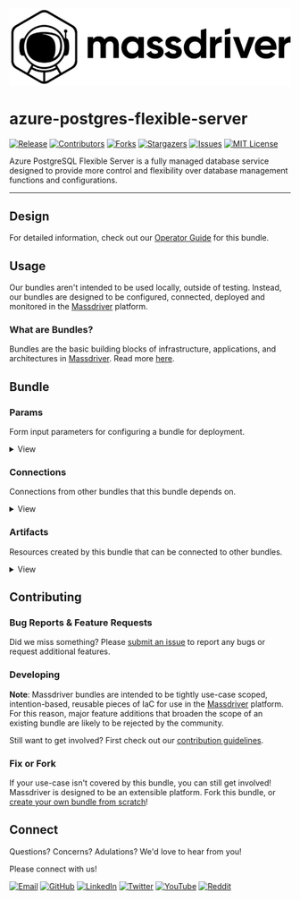 




[![Massdriver][logo]][website]

# azure-postgres-flexible-server

[![Release][release_shield]][release_url]
[![Contributors][contributors_shield]][contributors_url]
[![Forks][forks_shield]][forks_url]
[![Stargazers][stars_shield]][stars_url]
[![Issues][issues_shield]][issues_url]
[![MIT License][license_shield]][license_url]

<!--
##### STILL NEED TO GET SLACK WORKING ###
[!["Slack Community"](%s)][slack]
-->


Azure PostgreSQL Flexible Server is a fully managed database service designed to provide more control and flexibility over database management functions and configurations.


---

## Design

For detailed information, check out our [Operator Guide](operator.mdx) for this bundle.

## Usage

Our bundles aren't intended to be used locally, outside of testing. Instead, our bundles are designed to be configured, connected, deployed and monitored in the [Massdriver][website] platform.

### What are Bundles?

Bundles are the basic building blocks of infrastructure, applications, and architectures in [Massdriver][website]. Read more [here](https://docs.massdriver.cloud/concepts/bundles).

## Bundle

### Params

Form input parameters for configuring a bundle for deployment.

<details>
<summary>View</summary>

<!-- PARAMS:START -->

**Params coming soon**

<!-- PARAMS:END -->

</details>

### Connections

Connections from other bundles that this bundle depends on.

<details>
<summary>View</summary>

<!-- CONNECTIONS:START -->

**Connections coming soon**

<!-- CONNECTIONS:END -->

</details>

### Artifacts

Resources created by this bundle that can be connected to other bundles.

<details>
<summary>View</summary>

<!-- ARTIFACTS:START -->

**Artifacts coming soon**

<!-- ARTIFACTS:END -->

</details>

## Contributing

<!-- CONTRIBUTING:START -->

### Bug Reports & Feature Requests

Did we miss something? Please [submit an issue](https://github.com/massdriver-cloud/azure-postgres-flexible-server/issues) to report any bugs or request additional features.

### Developing

**Note**: Massdriver bundles are intended to be tightly use-case scoped, intention-based, reusable pieces of IaC for use in the [Massdriver][website] platform. For this reason, major feature additions that broaden the scope of an existing bundle are likely to be rejected by the community.

Still want to get involved? First check out our [contribution guidelines](https://docs.massdriver.cloud/bundles/contributing).

### Fix or Fork

If your use-case isn't covered by this bundle, you can still get involved! Massdriver is designed to be an extensible platform. Fork this bundle, or [create your own bundle from scratch](https://docs.massdriver.cloud/bundles/development)!

<!-- CONTRIBUTING:END -->

## Connect

<!-- CONNECT:START -->

Questions? Concerns? Adulations? We'd love to hear from you!

Please connect with us!

[![Email][email_shield]][email_url]
[![GitHub][github_shield]][github_url]
[![LinkedIn][linkedin_shield]][linkedin_url]
[![Twitter][twitter_shield]][twitter_url]
[![YouTube][youtube_shield]][youtube_url]
[![Reddit][reddit_shield]][reddit_url]

<!-- markdownlint-disable -->

[logo]: https://raw.githubusercontent.com/massdriver-cloud/docs/main/static/img/logo-with-logotype-horizontal-400x110.svg
[docs]: https://docs.massdriver.cloud/?utm_source=github&utm_medium=readme&utm_campaign=azure-postgres-flexible-server&utm_content=docs
[website]: https://www.massdriver.cloud/?utm_source=github&utm_medium=readme&utm_campaign=azure-postgres-flexible-server&utm_content=website
[github]: https://github.com/massdriver-cloud?utm_source=github&utm_medium=readme&utm_campaign=azure-postgres-flexible-server&utm_content=github
[slack]: https://massdriverworkspace.slack.com/?utm_source=github&utm_medium=readme&utm_campaign=azure-postgres-flexible-server&utm_content=slack
[linkedin]: https://www.linkedin.com/company/massdriver/?utm_source=github&utm_medium=readme&utm_campaign=azure-postgres-flexible-server&utm_content=linkedin



[contributors_shield]: https://img.shields.io/github/contributors/massdriver-cloud/azure-postgres-flexible-server.svg?style=for-the-badge
[contributors_url]: https://github.com/massdriver-cloud/azure-postgres-flexible-server/graphs/contributors
[forks_shield]: https://img.shields.io/github/forks/massdriver-cloud/azure-postgres-flexible-server.svg?style=for-the-badge
[forks_url]: https://github.com/massdriver-cloud/azure-postgres-flexible-server/network/members
[stars_shield]: https://img.shields.io/github/stars/massdriver-cloud/azure-postgres-flexible-server.svg?style=for-the-badge
[stars_url]: https://github.com/massdriver-cloud/azure-postgres-flexible-server/stargazers
[issues_shield]: https://img.shields.io/github/issues/massdriver-cloud/azure-postgres-flexible-server.svg?style=for-the-badge
[issues_url]: https://github.com/massdriver-cloud/azure-postgres-flexible-server/issues
[release_url]: https://github.com/massdriver-cloud/azure-postgres-flexible-server/releases/latest
[release_shield]: https://img.shields.io/github/release/massdriver-cloud/azure-postgres-flexible-server.svg?style=for-the-badge
[license_shield]: https://img.shields.io/github/license/massdriver-cloud/azure-postgres-flexible-server.svg?style=for-the-badge
[license_url]: https://github.com/massdriver-cloud/azure-postgres-flexible-server/blob/main/LICENSE


[email_url]: mailto:support@massdriver.cloud
[email_shield]: https://img.shields.io/badge/email-Massdriver-black.svg?style=for-the-badge&logo=mail.ru&color=000000
[github_url]: mailto:support@massdriver.cloud
[github_shield]: https://img.shields.io/badge/follow-Github-black.svg?style=for-the-badge&logo=github&color=181717
[linkedin_url]: https://linkedin.com/in/massdriver-cloud
[linkedin_shield]: https://img.shields.io/badge/follow-LinkedIn-black.svg?style=for-the-badge&logo=linkedin&color=0A66C2
[twitter_url]: https://twitter.com/massdriver?utm_source=github&utm_medium=readme&utm_campaign=azure-postgres-flexible-server&utm_content=twitter
[twitter_shield]: https://img.shields.io/badge/follow-Twitter-black.svg?style=for-the-badge&logo=twitter&color=1DA1F2
[discourse_url]: https://community.massdriver.cloud?utm_source=github&utm_medium=readme&utm_campaign=azure-postgres-flexible-server&utm_content=discourse
[discourse_shield]: https://img.shields.io/badge/join-Discourse-black.svg?style=for-the-badge&logo=discourse&color=000000
[youtube_url]: https://www.youtube.com/channel/UCfj8P7MJcdlem2DJpvymtaQ
[youtube_shield]: https://img.shields.io/badge/subscribe-Youtube-black.svg?style=for-the-badge&logo=youtube&color=FF0000
[reddit_url]: https://www.reddit.com/r/massdriver
[reddit_shield]: https://img.shields.io/badge/subscribe-Reddit-black.svg?style=for-the-badge&logo=reddit&color=FF4500

<!-- markdownlint-restore -->

<!-- CONNECT:END -->
